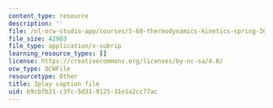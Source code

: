 ```yaml
---
content_type: resource
description: ''
file: /ol-ocw-studio-app/courses/5-60-thermodynamics-kinetics-spring-2008/b9cbfb21c3fc5d31912531e1a2cc77ac_U2BNmEnry6E.vtt
file_size: 42903
file_type: application/x-subrip
learning_resource_types: []
license: https://creativecommons.org/licenses/by-nc-sa/4.0/
ocw_type: OCWFile
resourcetype: Other
title: 3play caption file
uid: b9cbfb21-c3fc-5d31-9125-31e1a2cc77ac
---
```

